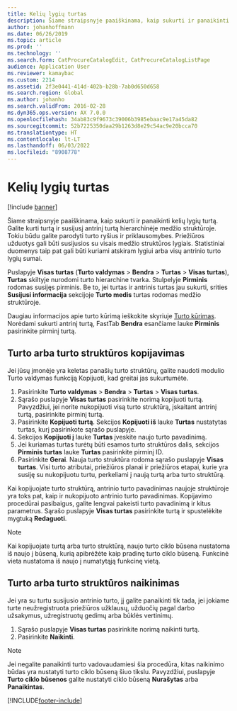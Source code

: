 ```yaml
---
title: Kelių lygių turtas
description: Šiame straipsnyje paaiškinama, kaip sukurti ir panaikinti kelių lygių turtą.
author: johanhoffmann
ms.date: 06/26/2019
ms.topic: article
ms.prod: ''
ms.technology: ''
ms.search.form: CatProcureCatalogEdit, CatProcureCatalogListPage
audience: Application User
ms.reviewer: kamaybac
ms.custom: 2214
ms.assetid: 2f3e0441-414d-402b-b28b-7ab0d650d658
ms.search.region: Global
ms.author: johanho
ms.search.validFrom: 2016-02-28
ms.dyn365.ops.version: AX 7.0.0
ms.openlocfilehash: 34ab83c9f9673c39006b3985ebaac9e17a45da82
ms.sourcegitcommit: 52b7225350daa29b1263d8e29c54ac9e20bcca70
ms.translationtype: HT
ms.contentlocale: lt-LT
ms.lasthandoff: 06/03/2022
ms.locfileid: "8908778"
---
```

# <a name="multi-level-assets"></a>Kelių lygių turtas

[!include [banner](../../includes/banner.md)]

 

Šiame straipsnyje paaiškinama, kaip sukurti ir panaikinti kelių lygių turtą. Galite kurti turtą ir susijusį antrinį turtą hierarchinėje medžio struktūroje. Tokiu būdu galite parodyti turto ryšius ir priklausomybes. Priežiūros užduotys gali būti susijusios su visais medžio struktūros lygiais. Statistiniai duomenys taip pat gali būti kuriami atskiram lygiui arba visų antrinio turto lygių sumai.

Puslapyje **Visas turtas** (**Turto valdymas** \> **Bendra** \> **Turtas** \> **Visas turtas**), **Turtas** skiltyje nurodomi turto hierarchine tvarka. Stulpelyje **Pirminis** rodomas susijęs pirminis. Be to, jei turtas ir antrinis turtas jau sukurti, srities **Susijusi informacija** sekcijoje **Turto medis** turtas rodomas medžio struktūroje.

Daugiau informacijos apie turto kūrimą ieškokite skyriuje [Turto kūrimas](../objects/create-an-object.md). Norėdami sukurti antrinį turtą, FastTab **Bendra** esančiame lauke **Pirminis** pasirinkite pirminį turtą.

## <a name="copy-an-asset-or-asset-structure"></a>Turto arba turto struktūros kopijavimas

Jei jūsų įmonėje yra keletas panašių turto struktūrų, galite naudoti modulio Turto valdymas funkciją Kopijuoti, kad greitai jas sukurtumėte.

1. Pasirinkite **Turto valdymas** \> **Bendra** \> **Turtas** \> **Visas turtas**.
2. Sąrašo puslapyje **Visas turtas** pasirinkite norimą kopijuoti turtą. Pavyzdžiui, jei norite nukopijuoti visą turto struktūrą, įskaitant antrinį turtą, pasirinkite pirminį turtą.
3. Pasirinkite **Kopijuoti turtą**. Sekcijos **Kopijuoti iš** lauke **Turtas** nustatytas turtas, kurį pasirinkote sąrašo puslapyje.
4. Sekcijos **Kopijuoti į** lauke **Turtas** įveskite naujo turto pavadinimą.
5. Jei kuriamas turtas turėtų būti esamos turto struktūros dalis, sekcijos **Pirminis turtas** lauke **Turtas** pasirinkite pirminį ID.
6. Pasirinkite **Gerai**. Nauja turto struktūra rodoma sąrašo puslapyje **Visas turtas**. Visi turto atributai, priežiūros planai ir priežiūros etapai, kurie yra susiję su nukopijuotu turtu, perkeliami į naują turtą arba turto struktūrą.

Kai kopijuojate turto struktūrą, antrinio turto pavadinimas naujoje struktūroje yra toks pat, kaip ir nukopijuoto antrinio turto pavadinimas. Kopijavimo procedūrai pasibaigus, galite lengvai pakeisti turto pavadinimą ir kitus parametrus. Sąrašo puslapyje **Visas turtas** pasirinkite turtą ir spustelėkite mygtuką **Redaguoti**.

> [!NOTE]
> Kai kopijuojate turtą arba turto struktūrą, naujo turto ciklo būsena nustatoma iš naujo į būseną, kurią apibrėžėte kaip pradinę turto ciklo būseną. Funkcinė vieta nustatoma iš naujo į numatytąją funkcinę vietą.

## <a name="delete-an-asset-or-asset-structure"></a>Turto arba turto struktūros naikinimas

Jei yra su turtu susijusio antrinio turto, jį galite panaikinti tik tada, jei jokiame turte neužregistruota priežiūros užklausų, užduočių pagal darbo užsakymus, užregistruotų gedimų arba būklės vertinimų.

1. Sąrašo puslapyje **Visas turtas** pasirinkite norimą naikinti turtą.
2. Pasirinkite **Naikinti**.

> [!NOTE]
> Jei negalite panaikinti turto vadovaudamiesi šia procedūra, kitas naikinimo būdas yra nustatyti turto ciklo būseną šiuo tikslu. Pavyzdžiui, puslapyje **Turto ciklo būsenos** galite nustatyti ciklo būseną **Nurašytas** arba **Panaikintas**.


[!INCLUDE[footer-include](../../../includes/footer-banner.md)]